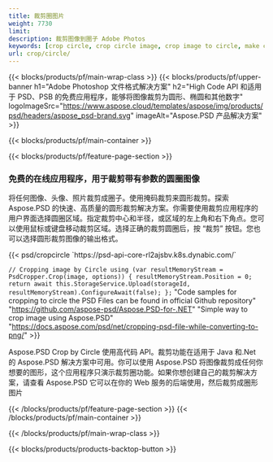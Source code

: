```yaml
---
title: 裁剪圈图片
weight: 7730
limit: 
description: 裁剪图像到圈子 Adobe Photos
keywords: [crop circle, crop circle image, crop image to circle, make circle photo]
url: crop/circle/
---
```

{{< blocks/products/pf/main-wrap-class >}}
{{< blocks/products/pf/upper-banner h1="Adobe Photoshop 文件格式解决方案" h2="High Code API 和适用于 PSD、PSB 的免费应用程序，能够将图像裁剪为圆形、椭圆和其他数字" logoImageSrc="https://www.aspose.cloud/templates/aspose/img/products/psd/headers/aspose_psd-brand.svg" imageAlt="Aspose.PSD 产品解决方案" >}}

{{< blocks/products/pf/main-container >}}

{{< blocks/products/pf/feature-page-section >}}
<h3 class="headingpdleft">免费的在线应用程序，用于裁剪带有参数的圆圈图像</h3>
<p>将任何图像、头像、照片裁剪成圈子。使用掩码裁剪来圆形裁剪。探索 Aspose.PSD 的快速、高质量的圆形裁剪解决方案。你需要使用裁剪应用程序的用户界面选择圆圈区域。指定裁剪中心和半径，或区域的左上角和右下角点。您可以使用鼠标或键盘移动裁剪区域。选择正确的裁剪圆圈后，按 “裁剪” 按钮。您也可以选择圆形裁剪图像的输出格式。</p>
{{< psd/cropcircle `https://psd-api-core-rl2ajsbv.k8s.dynabic.com/` 

`// Cropping image by Circle
using (var resultMemoryStream = PsdCropper.Crop(image, options))
{
	resultMemoryStream.Position = 0;
	return await this.StorageService.Upload(storageId, resultMemoryStream).ConfigureAwait(false);
};` 
"Code samples for cropping to circle the PSD Files can be found in official Github repository"  "https://github.com/aspose-psd/Aspose.PSD-for-.NET" 
"Simple way to crop image using Aspose.PSD" "https://docs.aspose.com/psd/net/cropping-psd-file-while-converting-to-png/" >}}
<p>Aspose.PSD Crop by Circle 使用高代码 API。裁剪功能在适用于 Java 和.Net 的 Aspose.PSD 解决方案中可用。你可以使用 Aspose.PSD 将图像裁剪成任何你想要的图形，这个应用程序只演示裁剪圈功能。如果你想创建自己的裁剪解决方案，请查看 Aspose.PSD 它可以在你的 Web 服务的后端使用，然后裁剪成圈形图片</p>
<!--<ul>
<li><a href="psb">PSB Circle Crop</a></li>
<li><a href="ellipse">Ellipse crop App</a></li>
</ul>-->
{{< /blocks/products/pf/feature-page-section >}}
{{< /blocks/products/pf/main-container >}}


{{< /blocks/products/pf/main-wrap-class >}}

{{< blocks/products/products-backtop-button >}}
